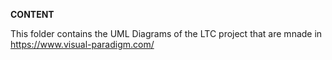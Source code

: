 **CONTENT**

This folder contains the UML Diagrams of the LTC project that are mnade in https://www.visual-paradigm.com/

